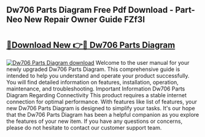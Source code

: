 ## Dw706 Parts Diagram Free Pdf Download - Part-Neo New Repair Owner Guide FZf3l

# <h2><a href="http://dfpwdew.blite.top/?on=Dw706+Parts+Diagram">🔗Download New 👉🔴 Dw706 Parts Diagram</a></h2>

[![Dw706 Parts Diagram download](https://i.imgur.com/lujVjoI.png)](http://dfpwdew.blite.top/?on=Dw706+Parts+Diagram)
Welcome to the user manual for your newly upgraded Dw706 Parts Diagram. This comprehensive guide is intended to help you understand and operate your product successfully. You will find detailed information on features, installation, operation, maintenance, and troubleshooting. Important Information Dw706 Parts Diagram Regarding Connectivity This product requires a stable internet connection for optimal performance. With features like list of features, your new Dw706 Parts Diagram is designed to simplify your tasks. It's our hope that the Dw706 Parts Diagram has been a helpful companion as you explore the features of your new item. If you have any questions or concerns, please do not hesitate to contact our customer support team.
